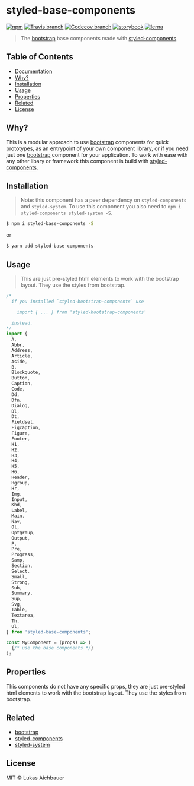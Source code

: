 # styled-base-components

[![npm](https://img.shields.io/npm/v/styled-base-components.svg?style=flat-square)](https://www.npmjs.com/package/styled-base-components)
[![Travis branch](https://img.shields.io/travis/aichbauer/styled-bootstrap-components/master.svg?style=flat-square)](https://travis-ci.org/aichbauer/styled-bootstrap-components)
[![Codecov branch](https://img.shields.io/codecov/c/github/aichbauer/styled-bootstrap-components/master.svg?style=flat-square)](https://codecov.io/gh/aichbauer/styled-bootstrap-components)
[![storybook](https://img.shields.io/badge/docs%20with-storybook-f1618c.svg?style=flat-square)](https://aichbauer.github.io/styled-bootstrap-components)
[![lerna](https://img.shields.io/badge/maintained%20with-lerna-cc00ff.svg?style=flat-square)](https://lernajs.io/)

> The [bootstrap](https://getbootstrap.com) base components made with [styled-components](https://styled-components.com).

## Table of Contents

* [Documentation](https://aichbauer.github.io/styled-bootstrap-components)
* [Why?](#why)
* [Installation](#installation)
* [Usage](#usage)
* [Properties](#properties)
* [Related](#related)
* [License](#license)

## Why?

This is a modular approach to use [bootstrap](https://getbootstrap.com) components for quick prototypes, as an entrypoint of your own component library, or if you need just one [bootstrap](https://getbootstrap.com) component for your application. To work with ease with any other libary or framework this component is build with [styled-components](https://styled-components.com).

## Installation

> Note: this component has a peer dependency on `styled-components` and `styled-system`. To use this component you also need to `npm i styled-components styled-system -S`.

```sh
$ npm i styled-base-components -S
```

or

```sh
$ yarn add styled-base-components
```

## Usage

> This are just pre-styled html elements to work with the bootstrap layout. They use the styles from bootstrap.

```jsx
/*
  if you installed `styled-bootstrap-components` use

    import { ... } from 'styled-bootstrap-components'

  instead.
*/
import {
  A,
  Abbr,
  Address,
  Article,
  Aside,
  B,
  Blockquote,
  Button,
  Caption,
  Code,
  Dd,
  Dfn,
  Dialog,
  Dl,
  Dt,
  Fieldset,
  Figcaption,
  Figure,
  Footer,
  H1,
  H2,
  H3,
  H4,
  H5,
  H6,
  Header,
  Hgroup,
  Hr,
  Img,
  Input,
  Kbd,
  Label,
  Main,
  Nav,
  Ol,
  Optgroup,
  Output,
  P,
  Pre,
  Progress,
  Samp,
  Section,
  Select,
  Small,
  Strong,
  Sub,
  Summary,
  Sup,
  Svg,
  Table,
  Textarea,
  Th,
  Ul,
} from 'styled-base-components';

const MyComponent = (props) => (
  {/* use the base components */}
);
```

## Properties

This components do not have any specific props, they are just pre-styled html elements to work with the bootstrap layout. They use the styles from bootstrap.

## Related

* [bootstrap](https://getbootstrap.com)
* [styled-components](https://styled-components.com)
* [styled-system](http://jxnblk.com/styled-system/)

## License

MIT © Lukas Aichbauer
